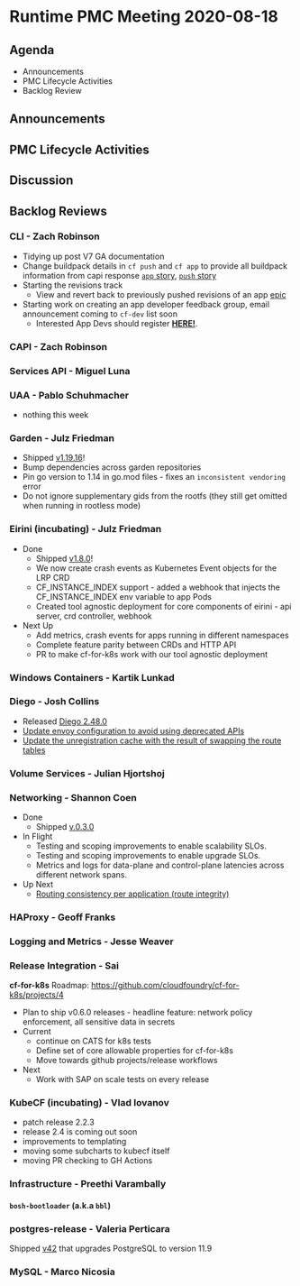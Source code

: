 # Runtime PMC Meeting 2020-08-18

## Agenda

* Announcements
* PMC Lifecycle Activities
* Backlog Review


## Announcements


## PMC Lifecycle Activities


## Discussion


## Backlog Reviews

### CLI - Zach Robinson
- Tidying up post V7 GA documentation
- Change buildpack details in `cf push` and `cf app` to provide all buildpack information from capi response [`app` story](https://www.pivotaltracker.com/story/show/173716617), [`push` story](https://www.pivotaltracker.com/story/show/174328330)
- Starting the revisions track
  - View and revert back to previously pushed revisions of an app [epic](https://www.pivotaltracker.com/epic/show/4629036)
- Starting work on creating an app developer feedback group, email announcement coming to `cf-dev` list soon
  - Interested App Devs should register [**HERE!**](https://forms.gle/UWVt2sCT92DDFjSx9).


### CAPI - Zach Robinson


### Services API - Miguel Luna


### UAA - Pablo Schuhmacher
- nothing this week


### Garden - Julz Friedman
- Shipped [v1.19.16](https://github.com/cloudfoundry/garden-runc-release/releases/tag/v1.19.16)!
- Bump dependencies across garden repositories
- Pin go version to 1.14 in go.mod files - fixes an `inconsistent vendoring` error
- Do not ignore supplementary gids from the rootfs (they still get omitted when running in rootless mode)

### Eirini (incubating) - Julz Friedman
- Done
  - Shipped [v1.8.0](https://github.com/cloudfoundry-incubator/eirini-release/releases/tag/v1.8.0)!
  - We now create crash events as Kubernetes Event objects for the LRP CRD
  - CF_INSTANCE_INDEX support - added a webhook that injects the CF_INSTANCE_INDEX env variable to app Pods
  - Created tool agnostic deployment for core components of eirini - api server, crd controller, webhook
- Next Up
  - Add metrics, crash events for apps running in different namespaces
  - Complete feature parity between CRDs and HTTP API
  - PR to make cf-for-k8s work with our tool agnostic deployment

### Windows Containers - Kartik Lunkad


### Diego - Josh Collins
- Released [Diego 2.48.0 ](https://github.com/cloudfoundry/diego-release/releases/tag/v2.48.0)
- [Update envoy configuration to avoid using deprecated APIs](https://github.com/cloudfoundry/diego-release/issues/521)
- [Update the unregistration cache with the result of swapping the route
  tables](https://github.com/cloudfoundry/diego-release/pull/525)

### Volume Services - Julian Hjortshoj


### Networking - Shannon Coen
- Done 
  - Shipped [v.0.3.0](https://github.com/cloudfoundry/cf-k8s-networking/releases/tag/v0.3.0)
- In Flight
  - Testing and scoping improvements to enable scalability SLOs.
  - Testing and scoping improvements to enable upgrade SLOs. 
  - Metrics and logs for data-plane and control-plane latencies across different network spans. 
- Up Next
  - [Routing consistency per application (route integrity)](https://github.com/cloudfoundry/cf-for-k8s/issues/368)

### HAProxy - Geoff Franks


### Logging and Metrics - Jesse Weaver


### Release Integration - Sai

**cf-for-k8s**
Roadmap: https://github.com/cloudfoundry/cf-for-k8s/projects/4

- Plan to ship v0.6.0 releases - headline feature: network policy enforcement, all sensitive data in secrets
- Current
  - continue on CATS for k8s tests
  - Define set of core allowable properties for cf-for-k8s
  - Move towards github projects/release workflows
- Next
  - Work with SAP on scale tests on every release 


### KubeCF (incubating) - Vlad Iovanov

- patch release 2.2.3
- release 2.4 is coming out soon
- improvements to templating
- moving some subcharts to kubecf itself
- moving PR checking to GH Actions

### Infrastructure - Preethi Varambally

#### `bosh-bootloader` (a.k.a `bbl`)


### postgres-release - Valeria Perticara
Shipped [v42](https://github.com/cloudfoundry/postgres-release/releases/tag/v42) that upgrades PostgreSQL to version 11.9

### MySQL - Marco Nicosia
